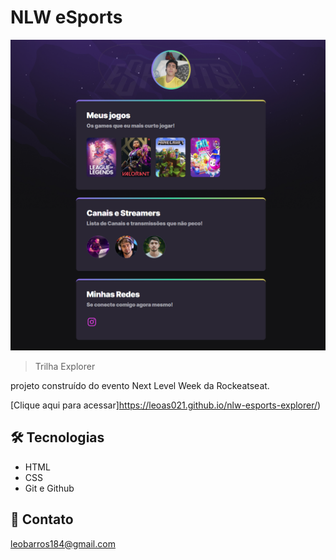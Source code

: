 # NLW eSports 

![preview](./.github/preview.png)

>Trilha Explorer

projeto construído do evento Next Level Week da Rockeatseat.

[Clique aqui para acessar]https://leoas021.github.io/nlw-esports-explorer/)

## 🛠️ Tecnologias

- HTML
- CSS
- Git e Github

## 💛 Contato

leobarros184@gmail.com